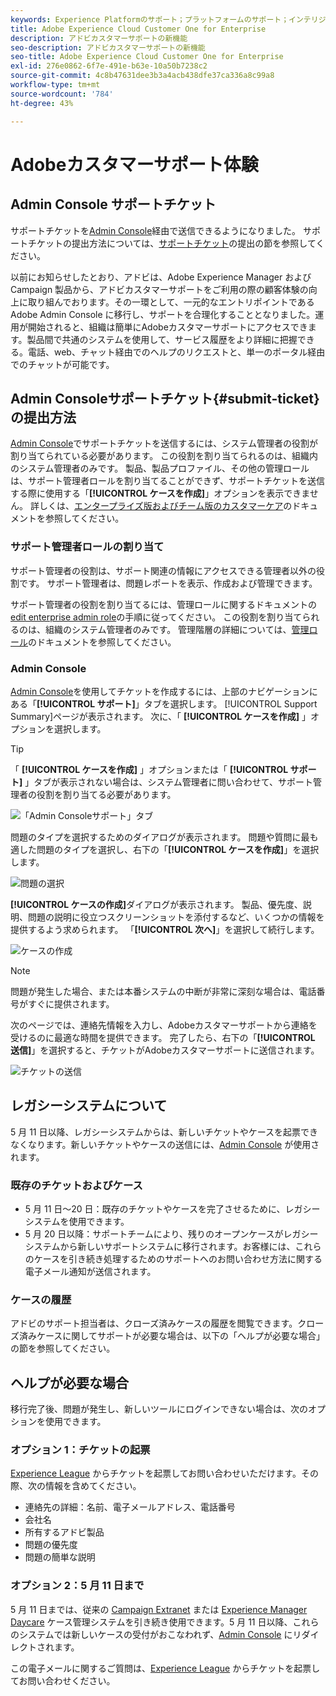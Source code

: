```yaml
---
keywords: Experience Platformのサポート；プラットフォームのサポート；インテリジェントサービスのサポート；顧客aiのサポートattribution aiのサポートrtcdpのサポートサポートチケットの送信；カスタマーサポート
title: Adobe Experience Cloud Customer One for Enterprise
description: アドビカスタマーサポートの新機能
seo-description: アドビカスタマーサポートの新機能
seo-title: Adobe Experience Cloud Customer One for Enterprise
exl-id: 276e0862-6f7e-491e-b63e-10a50b7238c2
source-git-commit: 4c8b47631dee3b3a4acb438dfe37ca336a8c99a8
workflow-type: tm+mt
source-wordcount: '784'
ht-degree: 43%

---
```


# Adobeカスタマーサポート体験

## Admin Console サポートチケット

サポートチケットを[Admin Console](https://adminconsole.adobe.com/)経由で送信できるようになりました。 サポートチケットの提出方法については、[サポートチケット](#submit-ticket)の提出の節を参照してください。

以前にお知らせしたとおり、アドビは、Adobe Experience Manager および Campaign 製品から、アドビカスタマーサポートをご利用の際の顧客体験の向上に取り組んでおります。その一環として、一元的なエントリポイントである Adobe Admin Console に移行し、サポートを合理化することとなりました。運用が開始されると、組織は簡単にAdobeカスタマーサポートにアクセスできます。製品間で共通のシステムを使用して、サービス履歴をより詳細に把握できる。電話、web、チャット経由でのヘルプのリクエストと、単一のポータル経由でのチャットが可能です。

## Admin Consoleサポートチケット{#submit-ticket}の提出方法

[Admin Console](https://adminconsole.adobe.com/)でサポートチケットを送信するには、システム管理者の役割が割り当てられている必要があります。 この役割を割り当てられるのは、組織内のシステム管理者のみです。 製品、製品プロファイル、その他の管理ロールは、サポート管理者ロールを割り当てることができず、サポートチケットを送信する際に使用する「**[!UICONTROL ケースを作成]**」オプションを表示できません。 詳しくは、[エンタープライズ版およびチーム版のカスタマーケア](https://helpx.adobe.com/jp/enterprise/using/support-and-expert-services.html)のドキュメントを参照してください。

### サポート管理者ロールの割り当て

サポート管理者の役割は、サポート関連の情報にアクセスできる管理者以外の役割です。 サポート管理者は、問題レポートを表示、作成および管理できます。

サポート管理者の役割を割り当てるには、管理ロールに関するドキュメントの[edit enterprise admin role](https://helpx.adobe.com/enterprise/using/admin-roles.html#add-admin-teams)の手順に従ってください。 この役割を割り当てられるのは、組織のシステム管理者のみです。 管理階層の詳細については、[管理ロール](https://helpx.adobe.com/enterprise/admin-guide.html/enterprise/using/admin-roles.ug.html)のドキュメントを参照してください。

### Admin Console

[Admin Console](https://adminconsole.adobe.com/)を使用してチケットを作成するには、上部のナビゲーションにある「**[!UICONTROL サポート]**」タブを選択します。 [!UICONTROL Support Summary]ページが表示されます。 次に、「 **[!UICONTROL ケースを作成]** 」オプションを選択します。

>[!TIP]
>
> 「 **[!UICONTROL ケースを作成]** 」オプションまたは「 **[!UICONTROL サポート]** 」タブが表示されない場合は、システム管理者に問い合わせて、サポート管理者の役割を割り当てる必要があります。

![「Admin Consoleサポート」タブ](./assets/Support.png)

問題のタイプを選択するためのダイアログが表示されます。 問題や質問に最も適した問題のタイプを選択し、右下の「**[!UICONTROL ケースを作成]**」を選択します。

![問題の選択](./assets/select-case-type.png)

**[!UICONTROL ケースの作成]**&#x200B;ダイアログが表示されます。 製品、優先度、説明、問題の説明に役立つスクリーンショットを添付するなど、いくつかの情報を提供するよう求められます。 「**[!UICONTROL 次へ]**」を選択して続行します。

![ケースの作成](./assets/create_case.png)

>[!NOTE]
>
> 問題が発生した場合、または本番システムの中断が非常に深刻な場合は、電話番号がすぐに提供されます。

次のページでは、連絡先情報を入力し、Adobeカスタマーサポートから連絡を受けるのに最適な時間を提供できます。 完了したら、右下の「**[!UICONTROL 送信]**」を選択すると、チケットがAdobeカスタマーサポートに送信されます。

![チケットの送信](./assets/submit_case.png)

## レガシーシステムについて

5 月 11 日以降、レガシーシステムからは、新しいチケットやケースを起票できなくなります。新しいチケットやケースの送信には、[Admin Console](https://adminconsole.adobe.com/) が使用されます。

### 既存のチケットおよびケース

* 5 月 11 日～20 日：既存のチケットやケースを完了させるために、レガシーシステムを使用できます。
* 5 月 20 日以降：サポートチームにより、残りのオープンケースがレガシーシステムから新しいサポートシステムに移行されます。お客様には、これらのケースを引き続き処理するためのサポートへのお問い合わせ方法に関する電子メール通知が送信されます。

### ケースの履歴

アドビのサポート担当者は、クローズ済みケースの履歴を閲覧できます。クローズ済みケースに関してサポートが必要な場合は、以下の「ヘルプが必要な場合」の節を参照してください。

## ヘルプが必要な場合

移行完了後、問題が発生し、新しいツールにログインできない場合は、次のオプションを使用できます。

### オプション 1：チケットの起票

[Experience League](https://experienceleague.adobe.com/?support-solution=General#support) からチケットを起票してお問い合わせいただけます。その際、次の情報を含めてください。

* 連絡先の詳細：名前、電子メールアドレス、電話番号
* 会社名
* 所有するアドビ製品
* 問題の優先度
* 問題の簡単な説明

### オプション 2：5 月 11 日まで

5 月 11 日までは、従来の [Campaign Extranet](https://support.neolane.net/webApp/extranetLogin) または [Experience Manager Daycare](https://daycare.day.com/home.html) ケース管理システムを引き続き使用できます。5 月 11 日以降、これらのシステムでは新しいケースの受付がおこなわれず、[Admin Console](https://adminconsole.adobe.com/) にリダイレクトされます。

この電子メールに関するご質問は、[Experience League](https://experienceleague.adobe.com/?support-solution=General#support) からチケットを起票してお問い合わせください。
